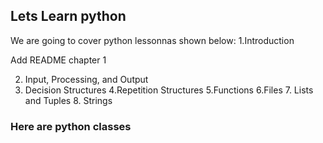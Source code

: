 ## Lets Learn python
We are going to cover python lessonnas shown below:
  1.Introduction
	
Add README chapter 1
	
2. Input, Processing, and Output
3. Decision Structures
4.Repetition Structures
5.Functions
 6.Files
	7. Lists and Tuples
	8. Strings

### Here are python classes 
